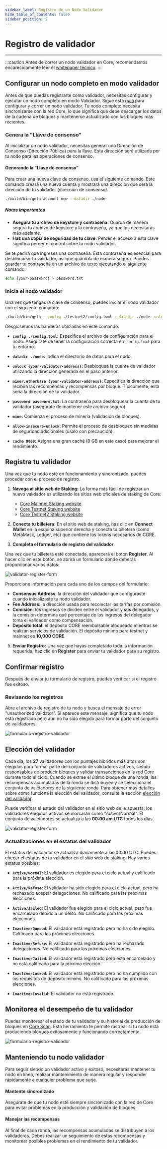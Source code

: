 ```yaml
---
sidebar_label: Registro de un Nodo Validador
hide_table_of_contents: false
sidebar_position: 2
---
```


# Registro de validador

---

:::caution
Antes de correr un nodo validador en Core, recomendamos encarecidamente leer él [whitepaper técnico](https://whitepaper.coredao.org/).
:::

## Configurar un nodo completo en modo validador

Antes de que puedas registrarte como validador, necesitas configurar y ejecutar un nodo completo en modo Validador. Sigue esta [guia](./running-validator.md) para configurar y correr un nodo validador. Tu nodo completo necesita sincronizarse con la red Core, lo que significa que debe descargar los datos de la cadena de bloques y mantenerse actualizado con los bloques más recientes.

### Genera la "Llave de consenso"

Al inicializar un nodo validador, necesitas generar una Dirección de Consenso (Dirección Pública) para la llave. Esta dirección será utilizada por tu nodo para las operaciones de consenso.

#### Generando la "Llave de consenso"

Para crear una nueva clave de consenso, usa el siguiente comando. Este comando creará una nueva cuenta y mostrará una dirección que será la dirección de tu validador (dirección de consenso).

```bash
./build/bin/geth account new --datadir ./node
```

##### Notas importantes

- **Asegura tu archivo de keystore y contraseña:** Guarda de manera segura tu archivo de keystore y la contraseña, ya que los necesitarás más adelante.
- **Haz una copia de seguridad de tu clave:** Perder el acceso a esta clave significa perder el control sobre tu nodo validador.

Se te pedirá que ingreses una contraseña. Esta contraseña es esencial para desbloquear tu validador, así que guárdala de manera segura. Puedes guardar tu contraseña en un archivo de texto ejecutando el siguiente comando:

```bash
echo {your-password} > password.txt
```

### Inicia el nodo validador

Una vez que tengas la clave de consenso, puedes iniciar el nodo validador con el siguiente comando:

```bash
./build/bin/geth --config ./testnet2/config.toml --datadir ./node -unlock {your-validator-address} --miner.etherbase {your-validator-address} --password password.txt --mine --allow-insecure-unlock --cache 8000 --networkid 1114
```

Desglosemos las banderas utilizadas en este comando:

- **`config ./config.toml`:** Especifica el archivo de configuración para el nodo. Asegúrate de tener la configuración correcta en `config.toml` para tu entorno.

- **`datadir ./node`:** Indica el directorio de datos para el nodo.

- **`unlock {your-validator-address}`:** Desbloquea la cuenta de validador utilizando la dirección generada en el paso anterior.

- **`miner.etherbase {your-validator-address}`:** Especifica la dirección que recibirá las recompensas y recompensas por bloque. Típicamente, esta sería la dirección de tu validador.

- **`password password.txt`:** La contraseña para desbloquear la cuenta de tu validador (asegúrate de mantener este archivo seguro).

- **`mine`:** Comienza el proceso de minería (validación de bloques).

- **`allow-insecure-unlock`:** Permite el proceso de desbloqueo sin medidas de seguridad adicionales (úsalo con precaución).

- **`cache 8000`:** Asigna una gran caché (8 GB en este caso) para mejorar el rendimiento.

## Registra tu validador

Una vez que tu nodo esté en funcionamiento y sincronizado, puedes proceder con el proceso de registro.

1. **Navega al sitio web de Staking:** La forma más fácil de registrar un nuevo validador es utilizando los sitios web oficiales de staking de Core:

    - [Core Mainnet Staking website](https://stake.coredao.org/become-validator)
    - [Core Testnet Staking website](https://stake.test.btcs.network/become-validator)
    - [Core Testnet2 Staking website](https://stake.test2.btcs.network/become-validator)

2. **Conecta tu billetera:** En el sitio web de staking, haz clic en **Connect Wallet** en la esquina superior derecha y conecta tu billetera (como MetaMask, Ledger, etc) que contiene los tokens necesarios de CORE.

3. **Completa el formulario de registro del validador**

Una vez que tu billetera esté conectada, aparecerá el botón **Register**. Al hacer clic en este botón, se abrirá un formulario donde deberás proporcionar varios datos:

![validator-register-form](../../../../../../static/img/validator/validator-regitration.png)

Proporcione información para cada uno de los campos del formulario:

- **Consensus Address**: la dirección del validador que configuraste cuando inicializaste tu nodo validador.
- **Fee Address**: la dirección usada para recolectar las tarifas por comisión.
- **Comisión**: los ingresos se dividen entre el validador y sus delegados, y la comisión determina qué porcentaje de los ingresos del delegador toma el validador como compensación.
- **Depósito total**: el depósito CORE reembolsable bloqueado mientras se realizan servicios de validación. El depósito mínimo para testnet y mainnet es **10,000 CORE**.

5. **Enviar Registro:** Una vez que hayas completado toda la información requerida, haz clic en **Register** para enviar tu validador para su registro.

## Confirmar registro

Después de enviar tu formulario de registro, puedes verificar si el registro fue exitoso.

### Revisando los registros

Abre el archivo de registro de tu nodo y busca el mensaje de error "unauthorized validator". Si aparece este mensaje, significa que tu nodo está registrado pero aún no ha sido elegido para formar parte del conjunto de validadores.

![formulario-registro-validador](../../../../../../static/img/validator/register/validator-register-2.avif)

## Elección del validador

Cada día, los **27** validadores con los puntajes híbridos más altos son elegidos para formar parte del conjunto de validadores activos, siendo responsables de producir bloques y validar transacciones en la red Core durante todo el ciclo. Cuando se extrae el último bloque de una ronda, las recompensas acumuladas de la ronda se distribuyen y se selecciona el conjunto de validadores de la siguiente ronda. Para obtener más detalles sobre cómo funciona la elección del validador, consulte la sección [elección del validador](./validator-election.md).

Puede verificar el estado del validador en el sitio web de la apuesta; los validadores elegidos activos se marcarán como "Activo/Normal". El conjunto de validadores se actualiza a las **00:00 am UTC** todos los días.

![validator-register-form](../../../../../../static/img/validator/validator-status.png)

### Actualizaciones en el estatus del validador

El estatus del validador se actualiza diariamente a las 00:00 UTC. Puedes checar el estatus de tu validador en el sitio web de staking. Hay varios estatus posibles:

- **`Active/Normal`:** El validador es elegido para el ciclo actual y calificado para la próxima elección.

- **`Active/Refuse`:** El validador ha sido elegido para el ciclo actual, pero ha rechazado aceptar delegaciones. No calificado para las próximas elecciones.

- **`Active/Jailed`:** El validador fue elegido para el ciclo actual, pero fue encarcelado debido a un delito. No calificado para las próximas elecciones.

- **`Inactive/Queued`:** El validador está registrado pero no ha sido elegido. Calificado para las próximas elecciones.

- **`Inactive/Refuse`:** El validador está registrado pero ha rechazado delegaciones. No calificado para las próximas elecciones.

- **`Inactive/Jailed`:** El validador está registrado pero está encarcelado y no está calificado para la próxima elección.

- **`Inactive/Locked`:** El validador está registrado pero no ha cumplido con los requisitos de depósito mínimo. No calificado para las próximas elecciones.

- **`Inactive/Invalid`:** El validador no está registrado.

## Monitorea el desempeño de tu validador

Puedes monitorear el estado de tu validador y su historial de producción de bloques en [Core Scan](https://scan.coredao.org/). Esta herramienta te permite rastrear si tu nodo está produciendo bloques exitosamente y funcionando correctamente.

![formulario-registro-validador](../../../../../../static/img/validator/register/validator-register-4.webp)

## Manteniendo tu nodo validador

Para seguir siendo un validador activo y exitoso, necesitarás mantener tu nodo en línea, realizar mantenimiento de manera regular y responder rápidamente a cualquier problema que surja.

#### Mantente sincronizado

Asegúrate de que tu nodo esté siempre sincronizado con la red de Core para evitar problemas en la producción y validación de bloques.

#### Manejar las recompensas

Al final de cada ronda, las recompensas acumuladas se distribuyen a los validadores. Debes realizar un seguimiento de estas recompensas y monitorear posibles problemas en el rendimiento de tu validador.
